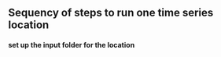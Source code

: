 ## Sequency of steps to run one time series location

#### set up the input folder for the location
